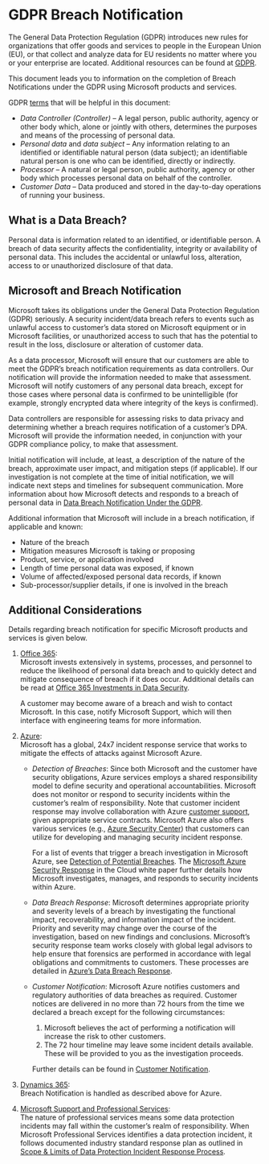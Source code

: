 # GDPR Breach Notification #

The General Data Protection Regulation (GDPR) introduces new rules for organizations that offer goods and services to people in the European Union (EU), or that collect and analyze data for EU residents no matter where you or your enterprise are located. Additional resources can be found at [GDPR][GDPRhomeTopic].

This document leads you to information on the completion of Breach Notifications under the GDPR using Microsoft products and services.

GDPR [terms][gdprTerms] that will be helpful in this document:
 * _Data Controller (Controller)_ – A legal person, public authority, agency or other body which, alone or jointly with others, determines the purposes and means of the processing of personal data.  
 * _Personal data_ and _data subject_ – Any information relating to an identified or identifiable natural person (data subject); an identifiable natural person is one who can be identified, directly or indirectly.  
 * _Processor_ – A natural or legal person, public authority, agency or other body which processes personal data on behalf of the controller.  
 * _Customer Data_ – Data produced and stored in the day-to-day operations of running your business.

## What is a Data Breach? ##

Personal data is information related to an identified, or identifiable person. A breach of data security affects the confidentiality, integrity or availability of personal data. This includes the accidental or unlawful loss, alteration, access to or unauthorized disclosure of that data.

## Microsoft and Breach Notification ##

Microsoft takes its obligations under the General Data Protection Regulation (GDPR) seriously. A security incident/data breach refers to events such as unlawful access to customer’s data stored on Microsoft equipment or in Microsoft facilities, or unauthorized access to such that has the potential to result in the loss, disclosure or alteration of customer data.

As a data processor, Microsoft will ensure that our customers are able to meet the GDPR’s breach notification requirements as data controllers. Our notification will provide the information needed to make that assessment. Microsoft will notify customers of any personal data breach, except for those cases where personal data is confirmed to be unintelligible (for example, strongly encrypted data where integrity of the keys is confirmed).

Data controllers are responsible for assessing risks to data privacy and determining whether a breach requires notification of a customer’s DPA. Microsoft will provide the information needed, in conjunction with your GDPR compliance policy, to make that assessment.

Initial notification will include, at least, a description of the nature of the breach, approximate user impact, and mitigation steps (if applicable). If our investigation is not complete at the time of initial notification, we will indicate next steps and timelines for subsequent communication. More information about how Microsoft detects and responds to a breach of personal data in [Data Breach Notification Under the GDPR][dataBreachNotif].

Additional information that Microsoft will include in a breach notification, if applicable and known:
 * Nature of the breach
 * Mitigation measures Microsoft is taking or proposing
 * Product, service, or application involved
 * Length of time personal data was exposed, if known
 * Volume of affected/exposed personal data records, if known
 * Sub-processor/supplier details, if one is involved in the breach

## Additional Considerations ##

Details regarding breach notification for specific Microsoft products and services is given below.
  
1. [Office 365][O365BN]:  
    Microsoft invests extensively in systems, processes, and personnel to reduce the likelihood of personal data breach and to quickly detect and mitigate consequence of breach if it does occur. Additional details can be read at [Office 365 Investments in Data Security][O365investDS].

    A customer may become aware of a breach and wish to contact Microsoft. In this case, notify Microsoft Support, which will then interface with engineering teams for more information.

2. [Azure][AADBN]:  
    Microsoft has a global, 24x7 incident response service that works to mitigate the effects of attacks against Microsoft Azure.

    * _Detection of Breaches_: Since both Microsoft and the customer have security obligations, Azure services employs a shared responsibility model to define security and operational accountabilities. Microsoft does not monitor or respond to security incidents within the customer’s realm of responsibility. Note that customer incident response may involve collaboration with Azure [customer support][AADcustSup], given appropriate service contracts. Microsoft Azure also offers various services (e.g., [Azure Security Center][AADASC]) that customers can utilize for developing and managing security incident response.

        For a list of events that trigger a breach investigation in Microsoft Azure, see [Detection of Potential Breaches][AADdetPotBrch]. The [Microsoft Azure Security Response][AADBresp] in the Cloud white paper further details how Microsoft investigates, manages, and responds to security incidents within Azure.


    *   _Data Breach Response_: Microsoft determines appropriate priority and severity levels of a breach by investigating the functional impact, recoverability, and information impact of the incident. Priority and severity may change over the course of the investigation, based on new findings and conclusions.
    Microsoft’s security response team works closely with global legal advisors to help ensure that forensics are performed in accordance with legal obligations and commitments to customers. These processes are detailed in [Azure’s Data Breach Response][AADBresp].

    * _Customer Notification_: Microsoft Azure notifies customers and regulatory authorities of data breaches as required. Customer notices are delivered in no more than 72 hours from the time we declared a breach except for the following circumstances:  
        1. Microsoft believes the act of performing a notification will increase the risk to other customers.  
        1. 	The 72 hour timeline may leave some incident details available. These will be provided to you as the investigation proceeds.

        Further details can be found in [Customer Notification][AADCustNotf].

1. [Dynamics 365][D365BN]:  
    Breach Notification is handled as described above for Azure.

1. [Microsoft Support and Professional Services][MSPSBN]:  
    The nature of professional services means some data protection incidents may fall within the customer’s realm of responsibility. When Microsoft Professional Services identifies a data protection incident, it follows documented industry standard response plan as outlined in [Scope & Limits of Data Protection Incident Response Process][MSPSscopeLim].

[GDPRhomeTopic]: https://docs.microsoft.com/en-us/microsoft-365/compliance/gdpr?toc=/microsoft-365/enterprise/toc.json
[gdprTerms]: https://docs.microsoft.com/en-us/microsoft-365/compliance/gdpr-dsr-office365?toc=/microsoft-365/enterprise/toc.json#terminology

[dataBreachNotif]: https://docs.microsoft.com/en-us/microsoft-365/compliance/gdpr-breach-notification?toc=/microsoft-365/enterprise/toc.json
[custCallToAct]: https://docs.microsoft.com/en-us/microsoft-365/compliance/gdpr-breach-office365#call-to-action-for-customers
[O365BN]: https://docs.microsoft.com/en-us/microsoft-365/compliance/gdpr-breach-office365?toc=/microsoft-365/enterprise/toc.json
[O365investDS]: https://docs.microsoft.com/en-us/microsoft-365/compliance/gdpr-breach-office365#office-365-investments-in-data-security
[O365expectWhenBreach]: https://docs.microsoft.com/en-us/microsoft-365/compliance/gdpr-breach-office365#what-to-expect-in-the-event-of-breach
[breachContactMS]: https://docs.microsoft.com/en-us/microsoft-365/compliance/gdpr-breach-office365#contacting-microsoft

[AADBN]: https://docs.microsoft.com/en-us/microsoft-365/compliance/gdpr-breach-azure?toc=/microsoft-365/enterprise/toc.json
[AADSecDevLC]: https://www.microsoft.com/sdl/
[AADcustSup]: https://azure.microsoft.com/support/options/
[AADASC]: https://azure.microsoft.com/services/security-center/
[AADdetPotBrch]: https://docs.microsoft.com/en-us/microsoft-365/compliance/gdpr-breach-azure?toc=/microsoft-365/enterprise/toc.json#detection-of-potential-breaches
[AADBresp]: https://docs.microsoft.com/en-us/microsoft-365/compliance/gdpr-breach-azure?toc=/microsoft-365/enterprise/toc.json#azures-data-breach-response
[AADCustNotf]: https://docs.microsoft.com/en-us/microsoft-365/compliance/gdpr-breach-azure?toc=/microsoft-365/enterprise/toc.json

[D365BN]: https://docs.microsoft.com/en-us/microsoft-365/compliance/gdpr-breach-dynamics365?toc=/microsoft-365/enterprise/toc.json

[MSPSBN]: https://docs.microsoft.com/en-us/microsoft-365/compliance/gdpr-breach-microsoft-support-professional-services?toc=/microsoft-365/enterprise/toc.json
[MSPSscopeLim]: https://docs.microsoft.com/en-us/microsoft-365/compliance/gdpr-breach-microsoft-support-professional-services?toc=/microsoft-365/enterprise/toc.json#scope--limits-of-data-protection-incident-response-process